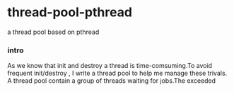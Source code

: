 # thread-pool-pthread
a thread pool based on pthread

### intro
As we know that init and destroy a thread is time-comsuming.To avoid frequent init/destroy , I write a thread pool to help me manage these trivals.
A thread pool contain a group of threads waiting for jobs.The exceeded
